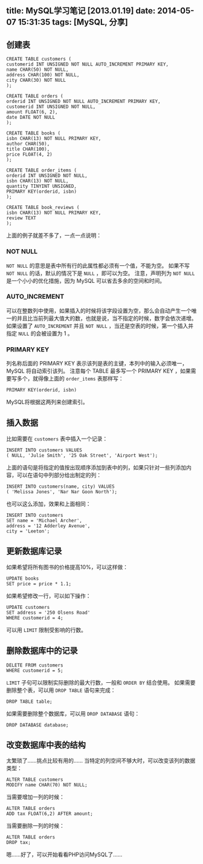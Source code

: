 
title: MySQL学习笔记 [2013.01.19]
date: 2014-05-07 15:31:35
tags: [MySQL,  分享]
---



## 创建表

	CREATE TABLE customers (
	customerid INT UNSIGNED NOT NULL AUTO_INCREMENT PRIMARY KEY,
	name CHAR(50) NOT NULL,
	address CHAR(100) NOT NULL,
	city CHAR(30) NOT NULL
	);

	CREATE TABLE orders (
	orderid INT UNSIGNED NOT NULL AUTO_INCREMENT PRIMARY KEY,
	customerid INT UNSIGNED NOT NULL,
	amount FLOAT(6, 2),
	date DATE NOT NULL
	);

	CREATE TABLE books (
	isbn CHAR(13) NOT NULL PRIMARY KEY,
	author CHAR(50),
	title CHAR(100),
	price FLOAT(4, 2)
	);

	CREATE TABLE order_items (
	orderid INT UNSIGNED NOT NULL,
	isbn CHAR(13) NOT NULL,
	quantity TINYINT UNSIGNED,
	PRIMARY KEY(orderid, isbn)
	);

	CREATE TABLE book_reviews (
	isbn CHAR(13) NOT NULL PRIMARY KEY,
	review TEXT
	);

<!--more-->

上面的例子就差不多了，一点一点说明：

### NOT NULL

`NOT NULL` 的意思是表中所有行的此属性都必须有一个值，不能为空。 如果不写 `NOT NULL` 的话，默认的情况下是 `NULL` ，即可以为空。 注意，声明列为 `NOT NULL` 是一个小小的优化措施，因为 MySQL 可以省去多余的空间和时间。

### AUTO_INCREMENT

可以在整数列中使用，如果插入的时候将该字段设置为空，那么会自动产生一个唯一的并且比当前列最大值大的数，也就是说，当不指定的时候，数字会依次递增。 如果设置了 `AUTO_INCREMENT` 并且 `NOT NULL` ，当还是空表的时候，第一个插入并指定 `NULL` 的会被设置为 1 。

### PRIMARY KEY

列名称后面的 PRIMARY KEY 表示该列是表的主键，本列中的输入必须唯一， MySQL 将自动索引该列。 注意每个 TABLE 最多写一个 PRIMARY KEY ，如果需要写多个，就得像上面的 `order_items` 表那样写：

	PRIMARY KEY(orderid, isbn)

MySQL将根据这两列来创建索引。

## 插入数据

比如需要在 `customers` 表中插入一个记录：

	INSERT INTO customers VALUES
	( NULL, 'Julie Smith', '25 Oak Street', 'Airport West');

上面的语句是将指定的值按出现顺序添加到表中的列，如果只针对一些列添加内容，可以在语句中列部分给出制定的列：

	INSERT INTO customers(name, city) VALUES
	( 'Melissa Jones', 'Nar Nar Goon North');

也可以这么添加，效果和上面相同：

	INSERT INTO customers
	SET name = 'Michael Archer',
	address = '12 Adderley Avenue',
	city = 'Leeton';

## 更新数据库记录

如果希望将所有图书的价格提高10%，可以这样做：

	UPDATE books
	SET price = price * 1.1;

如果希望修改一行，可以如下操作：

	UPDATE customers
	SET address = '250 Olsens Road'
	WHERE customerid = 4;

可以用 `LIMIT` 限制受影响的行数。

## 删除数据库中的记录

	DELETE FROM customers
	WHERE customerid = 5;

`LIMIT` 子句可以限制实际删除的最大行数，一般和 `ORDER BY` 结合使用。 如果需要删除整个表，可以用 `DROP TABLE` 语句来完成：

	DROP TABLE table;

如果需要删除整个数据库，可以用 `DROP DATABASE` 语句：

	DROP DATABASE database;

## 改变数据库中表的结构

太繁琐了……挑点比较有用的…… 当特定的列空间不够大时，可以改变该列的数据类型：

	ALTER TABLE customers
	MODIFY name CHAR(70) NOT NULL;

当需要增加一列的时候：

	ALTER TABLE orders
	ADD tax FLOAT(6,2) AFTER amount;

当需要删除一列的时候：

	ALTER TABLE orders
	DROP tax;

嗯……好了，可以开始看看PHP访问MySQL了……